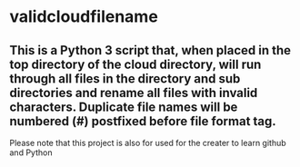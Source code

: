 # validcloudfilename
This is a Python 3 script that, when placed in the top directory of the cloud directory, will run through all files in the directory and sub directories and rename all files with invalid characters. Duplicate file names will be numbered (#) postfixed before file format tag.
---
Please note that this project is also for used for the creater to learn github and Python